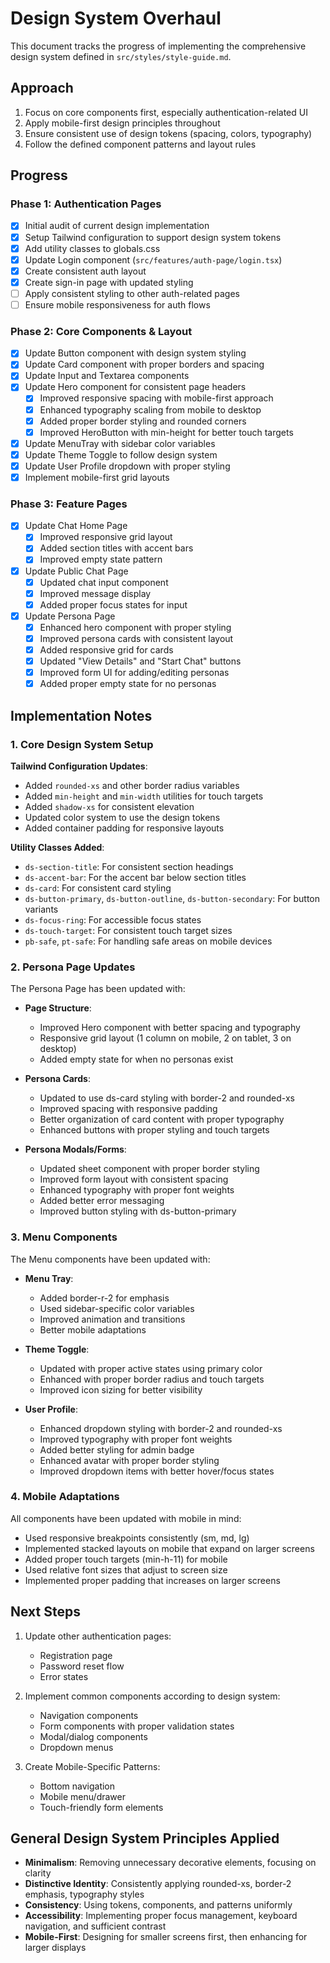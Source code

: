 # Design System Overhaul

This document tracks the progress of implementing the comprehensive design system defined in `src/styles/style-guide.md`.

## Approach

1. Focus on core components first, especially authentication-related UI
2. Apply mobile-first design principles throughout
3. Ensure consistent use of design tokens (spacing, colors, typography)
4. Follow the defined component patterns and layout rules

## Progress

### Phase 1: Authentication Pages

- [x] Initial audit of current design implementation
- [x] Setup Tailwind configuration to support design system tokens
- [x] Add utility classes to globals.css
- [x] Update Login component (`src/features/auth-page/login.tsx`)
- [x] Create consistent auth layout
- [x] Create sign-in page with updated styling
- [ ] Apply consistent styling to other auth-related pages
- [ ] Ensure mobile responsiveness for auth flows

### Phase 2: Core Components & Layout

- [x] Update Button component with design system styling
- [x] Update Card component with proper borders and spacing
- [x] Update Input and Textarea components
- [x] Update Hero component for consistent page headers
  - [x] Improved responsive spacing with mobile-first approach
  - [x] Enhanced typography scaling from mobile to desktop
  - [x] Added proper border styling and rounded corners
  - [x] Improved HeroButton with min-height for better touch targets
- [x] Update MenuTray with sidebar color variables
- [x] Update Theme Toggle to follow design system
- [x] Update User Profile dropdown with proper styling
- [x] Implement mobile-first grid layouts

### Phase 3: Feature Pages

- [x] Update Chat Home Page
  - [x] Improved responsive grid layout
  - [x] Added section titles with accent bars
  - [x] Improved empty state pattern

- [x] Update Public Chat Page
  - [x] Updated chat input component
  - [x] Improved message display
  - [x] Added proper focus states for input

- [x] Update Persona Page
  - [x] Enhanced hero component with proper styling
  - [x] Improved persona cards with consistent layout
  - [x] Added responsive grid for cards
  - [x] Updated "View Details" and "Start Chat" buttons
  - [x] Improved form UI for adding/editing personas
  - [x] Added proper empty state for no personas

## Implementation Notes

### 1. Core Design System Setup

**Tailwind Configuration Updates**:
- Added `rounded-xs` and other border radius variables
- Added `min-height` and `min-width` utilities for touch targets
- Added `shadow-xs` for consistent elevation
- Updated color system to use the design tokens
- Added container padding for responsive layouts

**Utility Classes Added**:
- `ds-section-title`: For consistent section headings
- `ds-accent-bar`: For the accent bar below section titles
- `ds-card`: For consistent card styling
- `ds-button-primary`, `ds-button-outline`, `ds-button-secondary`: For button variants
- `ds-focus-ring`: For accessible focus states
- `ds-touch-target`: For consistent touch target sizes
- `pb-safe`, `pt-safe`: For handling safe areas on mobile devices

### 2. Persona Page Updates

The Persona Page has been updated with:

- **Page Structure**:
  - Improved Hero component with better spacing and typography
  - Responsive grid layout (1 column on mobile, 2 on tablet, 3 on desktop)
  - Added empty state for when no personas exist

- **Persona Cards**:
  - Updated to use ds-card styling with border-2 and rounded-xs
  - Improved spacing with responsive padding
  - Better organization of card content with proper typography
  - Enhanced buttons with proper styling and touch targets

- **Persona Modals/Forms**:
  - Updated sheet component with proper border styling
  - Improved form layout with consistent spacing
  - Enhanced typography with proper font weights
  - Added better error messaging
  - Improved button styling with ds-button-primary

### 3. Menu Components

The Menu components have been updated with:

- **Menu Tray**:
  - Added border-r-2 for emphasis
  - Used sidebar-specific color variables
  - Improved animation and transitions
  - Better mobile adaptations

- **Theme Toggle**:
  - Updated with proper active states using primary color
  - Enhanced with proper border radius and touch targets
  - Improved icon sizing for better visibility

- **User Profile**:
  - Enhanced dropdown styling with border-2 and rounded-xs
  - Improved typography with proper font weights
  - Added better styling for admin badge
  - Enhanced avatar with proper border styling
  - Improved dropdown items with better hover/focus states

### 4. Mobile Adaptations

All components have been updated with mobile in mind:

- Used responsive breakpoints consistently (sm, md, lg)
- Implemented stacked layouts on mobile that expand on larger screens
- Added proper touch targets (min-h-11) for mobile 
- Used relative font sizes that adjust to screen size
- Implemented proper padding that increases on larger screens

## Next Steps

1. Update other authentication pages:
   - Registration page
   - Password reset flow
   - Error states

2. Implement common components according to design system:
   - Navigation components
   - Form components with proper validation states
   - Modal/dialog components
   - Dropdown menus

3. Create Mobile-Specific Patterns:
   - Bottom navigation
   - Mobile menu/drawer
   - Touch-friendly form elements

## General Design System Principles Applied

- **Minimalism**: Removing unnecessary decorative elements, focusing on clarity
- **Distinctive Identity**: Consistently applying rounded-xs, border-2 emphasis, typography styles
- **Consistency**: Using tokens, components, and patterns uniformly
- **Accessibility**: Implementing proper focus management, keyboard navigation, and sufficient contrast
- **Mobile-First**: Designing for smaller screens first, then enhancing for larger displays 